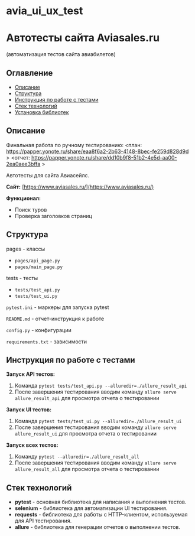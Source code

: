 # avia_ui_ux_test
# Автотесты сайта Aviasales.ru 
(автоматизация тестов сайта авиабилетов)
## Оглавление 

- [Описание](#описание)
- [Структура](#структура)
- [Инструкция по работе с тестами](#инструкция)
- [Стек технологий](#стек-технологий)
- [Установка библиотек](#установка-библиотек)

## Описание
Финальная работа по ручному тестированию: 
<план: https://papper.yonote.ru/share/eaa8f6a2-2b63-4148-8bec-fe259d828d9d >
<отчет: https://papper.yonote.ru/share/dd10b9f8-51b2-4e5d-aa00-2ea0aee3bffa >


Автотесты для сайта Авиасейлс.

**Сайт:** [https://www.aviasales.ru/](https://www.aviasales.ru/)

**Функционал:**
- Поиск туров
- Проверка заголовков страниц

## Структура

pages - классы
* `pages/api_page.py`
* `pages/main_page.py` 

tests - тесты
* `tests/test_api.py` 
* `tests/test_ui.py` 
  
`pytest.ini` - маркеры для запуска pytest

`README.md` - отчет-инструкция к работе

`config.py` - конфигурации

`requirements.txt` - зависимости

## Инструкция по работе с тестами
**Запуск API тестов:**

1. Команда `pytest tests/test_api.py --alluredir=./allure_result_api`
2. После завершения тестирования вводим команду `allure serve allure_result_api` для просмотра отчета о тестировании

**Запуск UI тестов:**

1. Команда `pytest tests/test_ui.py --alluredir=./allure_result_ui`
2. После завершения тестирования вводим команду `allure serve allure_result_ui` для просмотра отчета о тестировании

**Запуск всех тестов:**

1. Команду `pytest --alluredir=./allure_result_all`
2. После завершения тестирования вводим команду `allure serve allure_result_all` для просмотра отчета о тестировании

## Стек технологий
- **pytest** - основная библиотека для написания и выполнения тестов.
- **selenium** - библиотека для автоматизации UI тестирования.
- **requests** - библиотека для работы с HTTP-клиентом, используемая для API тестирования.
- **allure** - библиотека для генерации отчетов о выполнении тестов.


